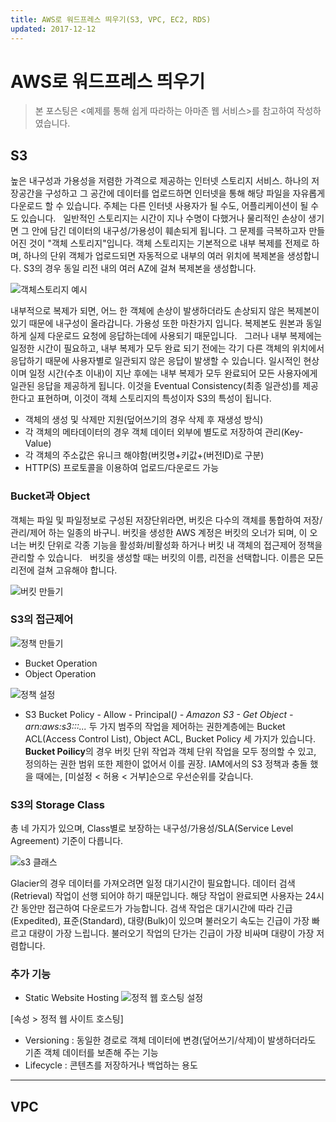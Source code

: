 ```yaml
---
title: AWS로 워드프레스 띄우기(S3, VPC, EC2, RDS)
updated: 2017-12-12
---
```


# AWS로 워드프레스 띄우기

> 본 포스팅은 <예제를 통해 쉽게 따라하는 아마존 웹 서비스>를 참고하여 작성하였습니다.

## S3

높은 내구성과 가용성을 저렴한 가격으로 제공하는 인터넷 스토리지 서비스. 하나의 저장공간을 구성하고 그 공간에 데이터를 업로드하면 인터넷을 통해 해당 파일을 자유롭게 다운로드 할 수 있습니다. 주체는 다른 인터넷 사용자가 될 수도, 어플리케이션이 될 수도 있습니다.   
일반적인 스토리지는 시간이 지나 수명이 다했거나 물리적인 손상이 생기면 그 안에 담긴 데이터의 내구성/가용성이 훼손되게 됩니다. 그 문제를 극복하고자 만들어진 것이 "객체 스토리지"입니다. 객체 스토리지는 기본적으로 내부 복제를 전제로 하며, 하나의 단위 객체가 업로드되면 자동적으로 내부의 여러 위치에 복제본을 생성합니다. S3의 경우 동일 리전 내의 여러 AZ에 걸쳐 복제본을 생성합니다.

![객체스토리지 예시](https://uselesscarrot.github.io/assets/aws-noob-objectstorage.png)

내부적으로 복제가 되면, 어느 한 객체에 손상이 발생하더라도 손상되지 않은 복제본이 있기 때문에 내구성이 올라갑니다. 가용성 또한 마찬가지 입니다. 복제본도 원본과 동일하게 실제 다운로드 요청에 응답하는데에 사용되기 때문입니다.   
그러나 내부 복제에는 일정한 시간이 필요하고, 내부 복제가 모두 완료 되기 전에는 각기 다른 객체의 위치에서 응답하기 때문에 사용자별로 일관되지 않은 응답이 발생할 수 있습니다. 일시적인 현상이며 일정 시간(수초 이내)이 지난 후에는 내부 복제가 모두 완료되어 모든 사용자에게 일관된 응답을 제공하게 됩니다. 이것을 Eventual Consistency(최종 일관성)를 제공한다고 표현하며, 이것이 객체 스토리지의 특성이자 S3의 특성이 됩니다.
* 객체의 생성 및 삭제만 지원(덮어쓰기의 경우 삭제 후 재생성 방식)
* 각 객체의 메타데이터의 경우 객체 데이터 외부에 별도로 저장하여 관리(Key-Value)
* 각 객체의 주소값은 유니크 해야함(버킷명+키값+(버전ID)로 구분)
* HTTP(S) 프로토콜을 이용하여 업로드/다운로드 가능

### Bucket과 Object
객체는 파일 및 파일정보로 구성된 저장단위라면, 버킷은 다수의 객체를 통합하여 저장/관리/제어 하는 일종의 바구니. 버킷을 생성한 AWS 계정은 버킷의 오너가 되며, 이 오너는 버킷 단위로 각종 기능을 활성화/비활성화 하거나 버킷 내 객체의 접근제어 정책을 관리할 수 있습니다.   
버킷을 생성할 때는 버킷의 이름, 리전을 선택합니다. 이름은 모든 리전에 걸쳐 고유해야 합니다.

![버킷 만들기](https://uselesscarrot.github.io/assets/aws-noob-makebucket.png)

### S3의 접근제어
![정책 만들기](https://uselesscarrot.github.io/assets/aws-noob-s3policy.png)
* Bucket Operation
* Object Operation

![정책 설정](https://uselesscarrot.github.io/assets/aws-noob-s3policygenerator.png)
* S3 Bucket Policy - Allow - Principal(*) - Amazon S3 - Get Object - arn:aws:s3:::...*
두 가지 범주의 작업을 제어하는 권한계층에는 Bucket ACL(Access Control List), Object ACL, Bucket Policy 세 가지가 있습니다.   
**Bucket Poilicy**의 경우 버킷 단위 작업과 객체 단위 작업을 모두 정의할 수 있고, 정의하는 권한 범위 또한 제한이 없어서 이를 권장.
IAM에서의 S3 정책과 충돌 했을 때에는, [미설정 < 허용 < 거부]순으로 우선순위를 갖습니다.

### S3의 Storage Class

총 네 가지가 있으며, Class별로 보장하는 내구성/가용성/SLA(Service Level Agreement) 기준이 다릅니다.   

![s3 클래스](https://uselesscarrot.github.io/assets/aws-noob-s3class.png)

Glacier의 경우 데이터를 가져오려면 일정 대기시간이 필요합니다. 데이터 검색(Retrieval) 작업이 선행 되어야 하기 때문입니다. 해당 작업이 완료되면 사용자는 24시간 동안만 접근하여 다운로드가 가능합니다. 검색 작업은 대기시간에 따라 긴급(Expedited), 표준(Standard), 대량(Bulk)이 있으며 불러오기 속도는 긴급이 가장 빠르고 대량이 가장 느립니다. 불러오기 작업의 단가는 긴급이 가장 비싸며 대량이 가장 저렴합니다.

### 추가 기능

* Static Website Hosting
![정적 웹 호스팅 설정](https://uselesscarrot.github.io/assets/aws-noob-staticweb.png)

[속성 > 정적 웹 사이트 호스팅]

* Versioning : 동일한 경로로 객체 데이터에 변경(덮어쓰기/삭제)이 발생하더라도 기존 객체 데이터를 보존해 주는 기능
* Lifecycle : 콘텐츠를 저장하거나 백업하는 용도

---

## VPC

